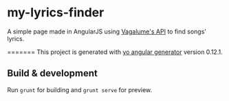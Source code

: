 # my-lyrics-finder
A simple page made in AngularJS using  [Vagalume's API](http://api.vagalume.com.br/) to find songs' lyrics.

=======
This project is generated with [yo angular generator](https://github.com/yeoman/generator-angular)
version 0.12.1.

## Build & development

Run `grunt` for building and `grunt serve` for preview.



